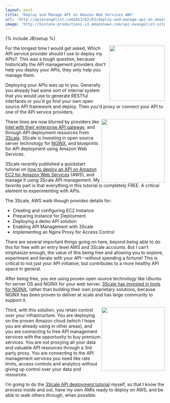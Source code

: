 ```yaml
---
layout: post
title: 'Deploy and Manage API on Amazon Web Services AWS'
url: 'http://apievangelist.com2013/02/03/deploy-and-manage-api-on-amazon-web-services-aws/'
image: 'http://kinlane-productions.s3.amazonaws.com/api-evangelist-site/blog/aws-logo.png'
---
```

{% include JB/setup %}
<p>
     <a href=http://aws.amazon.com/ target=_blank><img src=https://s3.amazonaws.com/kinlane-productions/AWS_LOGO_CMYK.jpg  width=175 align=right /></a>
</p>
<p>
     For the longest time I would get asked, Which API service provider should I use to deploy my APIs?. This was a tough question, because historically the API management providers don't help you deploy your APIs, they only help you manage them.
</p>
<p>
     Deploying your APIs was up to you. Generally you already had some sort of internal system that you would use to generate RESTful interfaces or you'd go find your own open source API framework and deploy. Then you'd proxy or connect your API to one of the API service providers.
</p>
<p>
     <a href=http://www.3scale.net/ target=_blank><img src=https://s3.amazonaws.com/kinlane-productions/api-service-providers/3scale-logo.jpg  width=200 align=right /></a>
</p>
<p>
     These lines are now blurred by providers like <a href=http://cloudsecurity.intel.com/>Intel with their enterprise API gateway</a>, and through API deployment resources from <a href=http://3scale.net>3Scale</a>. 3Scale is investing in open source server technology for <a href=http://wiki.nginx.org/Main>NGINX</a>, and blueprints for API deployment using Amazon Web Services.
</p>
<p>
     3Scale recently published a quickstart tutorial on <a title=how to deploy an API on Amazon EC2 for Amazon Web Services href=http://www.3scale.net/2013/02/quickstart-tutorial-on-how-to-deploy-an-api-on-amazon-ec2-for-amazon-web-services-aws-rookies/>how to deploy an API on Amazon EC2 for Amazon Web Services</a> (AWS), and manage it using 3Scale API management. My favorite part is that everything in this tutorial is completely FREE. A critical element to experimenting with APIs.
</p>
<p>
     The 3Scale, AWS walk-though provides details for:
</p>
<ul class=mainlist>
     <li>Creating and configuring EC2 Instance
     </li>
     <li>Preparing Instance for Deployment
     </li>
     <li>Deploying a demo API solution
     </li>
     <li>Enabling API Management with 3Scale
     </li>
     <li>Implementing an Nginx Proxy for Access Control
     </li>
</ul>
<p>
     There are several important things going on here, beyond being able to do this for free with an entry level AWS and 3Scale accounts. But I can’t emphasize enough, the value of this being free and allowing you to explore, experiment and iterate with your API--without spending a fortune! This is critical to not just your API initiative, but contributes to a more healthy API space in general.
</p>
<p>
     After being free, you are using proven open source technology like Ubuntu for server OS and NGINX for your web server. <a href=http://apievangelist.com/2012/11/15/3scale-launches-open-source-api-proxy-build-on-ngnix/>3Scale has invested in tools for NGINX</a>, rather than building their own proprietary solutions, because NGINX has been proven to deliver at scale and has large community to support it.
</p>
<p>
     <a href=http://wiki.nginx.org/Main target=_blank><img src=https://s3.amazonaws.com/kinlane-productions/nginx/nginx-logo.png  width=200 align=right /></a>
</p>
<p>
     Third, with this solution, you retain control over your infrastructure. You are deploying on the proven Amazon cloud (which I hope you are already using in other areas), and you are connecting to free API management services with the opportunity to buy premium services. You are not proxying all your data and valuable API resources through a 3rd party proxy. You are connecting to the API management services you need like rate limits, access controls and analytics without giving up control over your data and resources.
</p>
<p>
     I’m going to do the <a href=http://www.3scale.net/2013/02/quickstart-tutorial-on-how-to-deploy-an-api-on-amazon-ec2-for-amazon-web-services-aws-rookies/>3Scale API deployment tutorial</a> myself, so that I know the process inside and out, have my own AMIs ready to deploy on AWS, and be able to walk others through, when possible.
</p>
